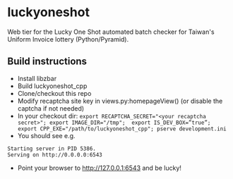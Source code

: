 # luckyoneshot
Web tier for the Lucky One Shot automated batch checker for Taiwan's Uniform Invoice lottery (Python/Pyramid).

## Build instructions

* Install libzbar
* Build luckyoneshot_cpp
* Clone/checkout this repo
* Modify recaptcha site key in views.py:homepageView() (or disable the captcha if not needed)
* In your checkout dir: `export RECAPTCHA_SECRET="<your recaptcha secret>"; export IMAGE_DIR="/tmp"; 
export IS_DEV_BOX=”true”;
export CPP_EXE="/path/to/luckyoneshot_cpp"; pserve development.ini`
* You should see e.g.

```Python: IS_DEV_BOX=False
Starting server in PID 5386.
Serving on http://0.0.0.0:6543
```

* Point your browser to http://127.0.0.1:6543 and be lucky!


